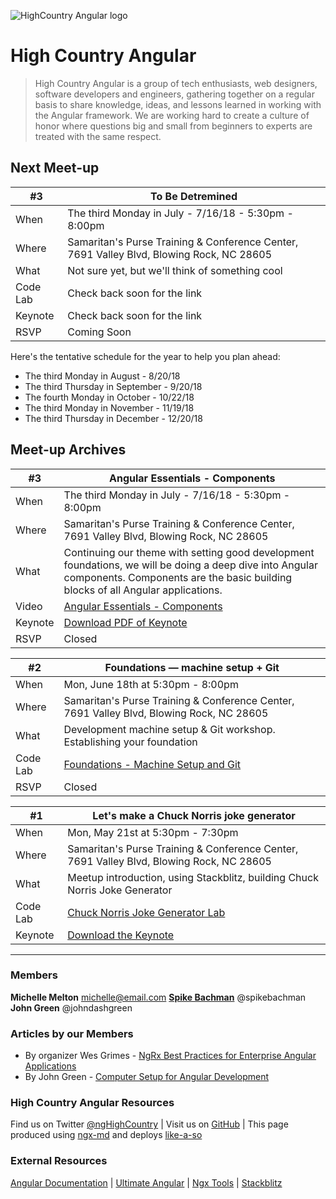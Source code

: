 ![HighCountry Angular logo](https://cdn.rawgit.com/ngHighCountry/Logo/master/ngHighCountry-with-name.svg)

# High Country Angular

> High Country Angular is a group of tech enthusiasts, web designers, software developers and engineers, gathering together on a regular basis to share knowledge, ideas, and lessons learned in working with the Angular framework. We are working hard to create a culture of honor where questions big and small from beginners to experts are treated with the same respect.

## Next Meet-up
| #3       | To Be Detremined                                                                         |
| -------- | ---------------------------------------------------------------------------------------- |
| When     | The third Monday in July - 7/16/18 - 5:30pm - 8:00pm                                     |
| Where    | Samaritan's Purse Training & Conference Center, 7691 Valley Blvd, Blowing Rock, NC 28605 |
| What     | Not sure yet, but we'll think of something cool                                          |
| Code Lab | Check back soon for the link                                                             |
| Keynote  | Check back soon for the link                                                             |
| RSVP     | Coming Soon                                                                              |

Here's the tentative schedule for the year to help you plan ahead:
- The third Monday in August - 8/20/18
- The third Thursday in September - 9/20/18
- The fourth Monday in October - 10/22/18
- The third Monday in November - 11/19/18
- The third Thursday in December - 12/20/18

## Meet-up Archives
| #3       | Angular Essentials - Components                                                                         |
| -------- | ---------------------------------------------------------------------------------------- |
| When     | The third Monday in July - 7/16/18 - 5:30pm - 8:00pm                                     |
| Where    | Samaritan's Purse Training & Conference Center, 7691 Valley Blvd, Blowing Rock, NC 28605 |
| What     | Continuing our theme with setting good development foundations, we will be doing a deep dive into Angular components. Components are the basic building blocks of all Angular applications.                     |
| Video | [Angular Essentials - Components](https://www.youtube.com/watch?v=UmapXVlUzD0)                                             |
| Keynote  | [Download PDF of Keynote](https://github.com/ngHighCountry/meetup/blob/master/presentations/july-2018/july-2018.pdf)                                                             |
| RSVP     | Closed                                                                              |

| #2       | Foundations — machine setup + Git                                                                                                    |
| -------- | ------------------------------------------------------------------------------------------------------------------------------------ |
| When     | Mon, June 18th at 5:30pm - 8:00pm                                                                                                    |
| Where    | Samaritan's Purse Training & Conference Center, 7691 Valley Blvd, Blowing Rock, NC 28605                                             |
| What     | Development machine setup & Git workshop. Establishing your foundation                                                               |
| Code Lab | [Foundations - Machine Setup and Git](https://github.com/ngHighCountry/meetup/blob/master/labs/foundations-machine-setup-and-git.md) |
| RSVP     | Closed                                                                                                                               |

| #1       | Let's make a Chuck Norris joke generator                                                                              |
| -------- | --------------------------------------------------------------------------------------------------------------------- |
| When     | Mon, May 21st at 5:30pm - 7:30pm                                                                                      |
| Where    | Samaritan's Purse Training & Conference Center, 7691 Valley Blvd, Blowing Rock, NC 28605                              |
| What     | Meetup introduction, using Stackblitz, building Chuck Norris Joke Generator                                           |
| Code Lab | [Chuck Norris Joke Generator Lab](https://github.com/ngHighCountry/meetup/blob/master/labs/chuck-norris-jokes-lab.md) |
| Keynote  | [Download the Keynote](https://github.com/ngHighCountry/meetup/raw/master/presentations/may-2018/may-2018.key)        |

---

### Members
**Michelle Melton** <michelle@email.com>
[**Spike Bachman**](https://spike.bachman.in/) @spikebachman
**John Green** @johndashgreen

### Articles by our Members
* By organizer Wes Grimes - [NgRx Best Practices for Enterprise Angular Applications](https://itnext.io/ngrx-best-practices-for-enterprise-angular-applications-6f00bcdf36d7)
* By John Green - [Computer Setup for Angular Development](https://medium.com/@johndashgreen/computer-setup-for-angular-development-1d62dd0caad9)

### High Country Angular Resources
Find us on Twitter [@ngHighCountry](https://twitter.com/ngHighCountry) | Visit us on [GitHub](https://github.com/ngHighCountry/HighCountryAngular) | This page produced using [ngx-md](https://github.com/dimpu/ngx-md) and deploys [like-a-so](https://github.com/angular/angular-cli/wiki/stories-github-pages)

### External Resources

[Angular Documentation](https://angular.io/docs) | [Ultimate Angular](https://ultimateangular.com/) | [Ngx Tools](https://ngx.tools/#/search) | [Stackblitz](https://stackblitz.com/)
